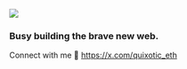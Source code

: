 ![](https://komarev.com/ghpvc/?username=hsouf&color=orange)
### Busy building the brave new web.

 Connect with me 🤝 https://x.com/quixotic_eth
